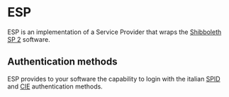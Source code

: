 # ESP

ESP is an implementation of a Service Provider that wraps the [Shibboleth SP 2](https://shibboleth.atlassian.net/wiki/spaces/SHIB2/overview) software.

## Authentication methods 

ESP provides to your software the capability to login with the italian [SPID](https://www.spid.gov.it/en/) and [CIE](https://www.cartaidentita.interno.gov.it/) authentication methods.
